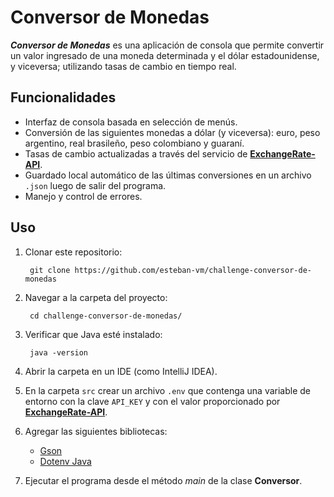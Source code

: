 # Conversor de Monedas

**_Conversor de Monedas_** es una aplicación de consola que permite convertir un valor ingresado de una moneda
determinada y
el dólar estadounidense, y viceversa; utilizando tasas de cambio en tiempo real.

## Funcionalidades

- Interfaz de consola basada en selección de menús.
- Conversión de las siguientes monedas a dólar (y viceversa): euro, peso argentino, real brasileño, peso colombiano y
  guaraní.
- Tasas de cambio actualizadas a través del servicio de [**ExchangeRate-API**](https://www.exchangerate-api.com/).
- Guardado local automático de las últimas conversiones en un archivo `.json` luego de salir del programa.
- Manejo y control de errores.

## Uso

1. Clonar este repositorio:

        git clone https://github.com/esteban-vm/challenge-conversor-de-monedas

2. Navegar a la carpeta del proyecto:

        cd challenge-conversor-de-monedas/
3. Verificar que Java esté instalado:

        java -version
4. Abrir la carpeta en un IDE (como IntelliJ IDEA).
5. En la carpeta `src` crear un archivo `.env` que contenga una variable de entorno con la clave `API_KEY` y con el
   valor proporcionado por [**ExchangeRate-API**](https://www.exchangerate-api.com/).
6. Agregar las siguientes bibliotecas:

    - [Gson](https://mvnrepository.com/artifact/com.google.code.gson/gson)
    - [Dotenv Java](https://mvnrepository.com/artifact/io.github.cdimascio/dotenv-java)
7. Ejecutar el programa desde el método _main_ de la clase **Conversor**.